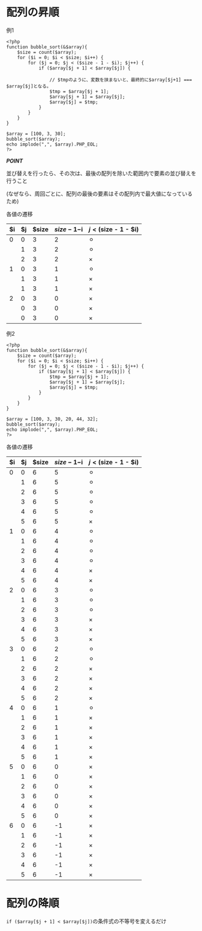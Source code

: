 # 配列の昇順

例1
```
<?php
function bubble_sort(&$array){
    $size = count($array);
    for ($i = 0; $i < $size; $i++) {
        for ($j = 0; $j < ($size - 1 - $i); $j++) {
            if ($array[$j + 1] < $array[$j]) {

                // $tmpのように、変数を挟まないと、最終的に$array[$j+1] === $array[$j]となる。
                $tmp = $array[$j + 1];
                $array[$j + 1] = $array[$j];
                $array[$j] = $tmp;
            }
        }
    }
}

$array = [100, 3, 30];
bubble_sort($array);
echo implode(",", $array).PHP_EOL;
?>
```

***POINT***

並び替えを行ったら、その次は、最後の配列を除いた範囲内で要素の並び替えを行うこと

(なぜなら、周回ごとに、配列の最後の要素はその配列内で最大値になっているため)

各値の遷移

| $i | $j | $size | $size-1-$i | $j < ($size - 1 - $i) |
|-|-|-|-|-|
| 0 | 0 | 3 | 2 | ⚪︎ |
|  | 1 | 3 | 2 | ⚪︎ |
|  | 2 | 3 | 2 | × |
| 1 | 0 | 3 | 1 | ⚪︎ |
|  | 1 | 3 | 1 | × |
|  | 1 | 3 | 1 | × |
| 2 | 0 | 3 | 0 | × |
|  | 0 | 3 | 0 | × |
|  | 0 | 3 | 0 | × |


例2
```
<?php
function bubble_sort(&$array){
    $size = count($array);
    for ($i = 0; $i < $size; $i++) {
        for ($j = 0; $j < ($size - 1 - $i); $j++) {
            if ($array[$j + 1] < $array[$j]) {
                $tmp = $array[$j + 1];
                $array[$j + 1] = $array[$j];
                $array[$j] = $tmp;
            }
        }
    }
}

$array = [100, 3, 30, 20, 44, 32];
bubble_sort($array);
echo implode(",", $array).PHP_EOL;
?>
```

各値の遷移

| $i | $j | $size | $size-1-$i | $j < ($size - 1 - $i) |
|-|-|-|-|-|
| 0 | 0 | 6 | 5 | ⚪︎ |
|  | 1 | 6 | 5 | ⚪︎ |
|  | 2 | 6 | 5 | ⚪︎ |
|  | 3 | 6 | 5 | ⚪︎ |
|  | 4 | 6 | 5 | ⚪︎ |
|  | 5 | 6 | 5 | × |
| 1 | 0 | 6 | 4 | ⚪︎ |
|  | 1 | 6 | 4 | ⚪︎ |
|  | 2 | 6 | 4 | ⚪︎ |
|  | 3 | 6 | 4 | ⚪︎ |
|  | 4 | 6 | 4 | × |
|  | 5 | 6 | 4 | × |
| 2 | 0 | 6 | 3 | ⚪︎ |
|  | 1 | 6 | 3 | ⚪︎ |
|  | 2 | 6 | 3 | ⚪︎ |
|  | 3 | 6 | 3 | × |
|  | 4 | 6 | 3 | × |
|  | 5 | 6 | 3 | × |
| 3 | 0 | 6 | 2 | ⚪︎ |
|  | 1 | 6 | 2 | ⚪︎ |
|  | 2 | 6 | 2 | × |
|  | 3 | 6 | 2 | × |
|  | 4 | 6 | 2 | × |
|  | 5 | 6 | 2 | × |
| 4 | 0 | 6 | 1 | ⚪︎ |
|  | 1 | 6 | 1 | × |
|  | 2 | 6 | 1 | × |
|  | 3 | 6 | 1 | × |
|  | 4 | 6 | 1 | × |
|  | 5 | 6 | 1 | × |
| 5 | 0 | 6 | 0 | × |
|  | 1 | 6 | 0 | × |
|  | 2 | 6 | 0 | × |
|  | 3 | 6 | 0 | × |
|  | 4 | 6 | 0 | × |
|  | 5 | 6 | 0 | × |
| 6 | 0 | 6 | -1 | × |
|  | 1 | 6 | -1 | × |
|  | 2 | 6 | -1 | × |
|  | 3 | 6 | -1 | × |
|  | 4 | 6 | -1 | × |
|  | 5 | 6 | -1 | × |


# 配列の降順

```if ($array[$j + 1] < $array[$j])```の条件式の不等号を変えるだけ
